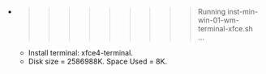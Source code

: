 * >>>>>>>>> Running inst-min-win-01-wm-terminal-xfce.sh ...
  * Install terminal: xfce4-terminal.
  * Disk size = 2586988K. Space Used = 8K.
